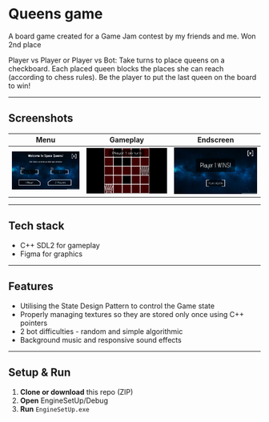 # Queens game

A board game created for a Game Jam contest by my friends and me. Won 2nd place

Player vs Player or Player vs Bot: Take turns to place queens on a checkboard. Each placed queen blocks the places she can reach (according to chess rules). Be the player to put the last queen on the board to win!

---
## Screenshots

| Menu | Gameplay | Endscreen |
|:----------------------:|:--------------------:| :--------------------:
| ![Menu](media/menu.png) | ![Gameplay](media/gameplay.png) | ![Endscreen](media/endscreen.png) |

---
## Tech stack

- C++ SDL2 for gameplay
- Figma for graphics

---
## Features

- Utilising the State Design Pattern to control the Game state
- Properly managing textures so they are stored only once using C++ pointers
- 2 bot difficulties - random and simple algorithmic
- Background music and responsive sound effects

---
## Setup & Run

1. **Clone or download** this repo (ZIP)  
2. **Open** EngineSetUp/Debug  
3. **Run** `EngineSetUp.exe`
